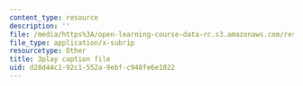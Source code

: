 ```yaml
---
content_type: resource
description: ''
file: /media/https%3A/open-learning-course-data-rc.s3.amazonaws.com/res-18-006-calculus-revisited-single-variable-calculus-fall-2010/d28d44c192c1552a9ebfc948fe6e1022_-S5GwNe0xXg.vtt
file_type: application/x-subrip
resourcetype: Other
title: 3play caption file
uid: d28d44c1-92c1-552a-9ebf-c948fe6e1022
---
```

